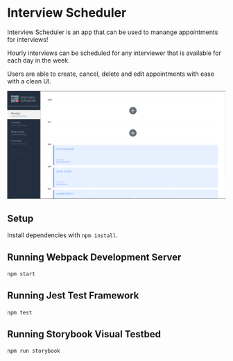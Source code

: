 # Interview Scheduler

Interview Scheduler is an app that can be used to manange appointments for interviews!

Hourly interviews can be scheduled for any interviewer that is available for each day in the week.

Users are able to create, cancel, delete and edit appointments with ease with a clean UI.

![Application with Interviews booked](docs\Application.png)

## Setup

Install dependencies with `npm install`.

## Running Webpack Development Server

```sh
npm start
```

## Running Jest Test Framework

```sh
npm test
```

## Running Storybook Visual Testbed

```sh
npm run storybook
```
